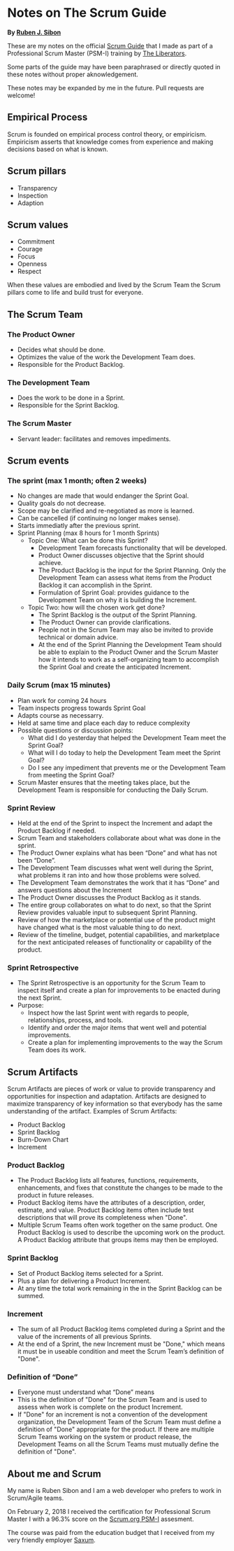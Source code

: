# Notes on The Scrum Guide

**By [Ruben J. Sibon](https://www.scrum.org/user/294701)**

These are my notes on the official [Scrum Guide](https://www.scrumguides.org/scrum-guide.html) that I made as part of a Professional Scrum Master (PSM-I) training by [The Liberators](https://www.eventbrite.co.uk/o/the-liberators-15531047602).

Some parts of the guide may have been paraphrased or directly quoted in these notes without proper aknowledgement.

These notes may be expanded by me in the future. Pull requests are welcome!

## Empirical Process

Scrum is founded on empirical process control theory, or empiricism. Empiricism asserts that knowledge comes from experience and making decisions based on what is known.

## Scrum pillars

- Transparency
- Inspection
- Adaption

## Scrum values

- Commitment
- Courage
- Focus
- Openness
- Respect

When these values are embodied and lived by the Scrum Team the Scrum pillars come to life and build trust for everyone.

## The Scrum Team

### The Product Owner

- Decides what should be done.
- Optimizes the value of the work the Development Team does.
- Responsible for the Product Backlog.

### The Development Team

- Does the work to be done in a Sprint.
- Responsible for the Sprint Backlog.

### The Scrum Master

- Servant leader: facilitates and removes impediments.

## Scrum events

### The sprint (max 1 month; often 2 weeks)

- No changes are made that would endanger the Sprint Goal.
- Quality goals do not decrease.
- Scope may be clarified and re-negotiated as more is learned.
- Can be cancelled (if continuing no longer makes sense).
- Starts immediatly after the previous sprint.
- Sprint Planning (max 8 hours for 1 month Sprints)
  - Topic One: What can be done this Sprint?
    - Development Team forecasts functionality that will be developed.
    - Product Owner discusses objective that the Sprint should achieve.
    - The Product Backlog is the input for the Sprint Planning. Only the Development Team can assess what items from the Product Backlog it can accomplish in the Sprint.
    - Formulation of Sprint Goal: provides guidance to the Development Team on why it is building the Increment.
  - Topic Two: how will the chosen work get done?
    - The Sprint Backlog is the output of the Sprint Planning.
    - The Product Owner can provide clarifications.
    - People not in the Scrum Team may also be invited to provide technical or domain advice.
    - At the end of the Sprint Planning the Development Team should be able to explain to the Product Owner and the Scrum Master how it intends to work as a self-organizing team to accomplish the Sprint Goal and create the anticipated Increment.

### Daily Scrum (max 15 minutes)

- Plan work for coming 24 hours
- Team inspects progress towards Sprint Goal
- Adapts course as necessarry.
- Held at same time and place each day to reduce complexity
- Possible questions or discussion points:
  - What did I do yesterday that helped the Development Team meet the Sprint Goal?
  - What will I do today to help the Development Team meet the Sprint Goal?
  - Do I see any impediment that prevents me or the Development Team from meeting the Sprint Goal?
- Scrum Master ensures that the meeting takes place, but the Development Team is responsible for conducting the Daily Scrum.

### Sprint Review

- Held at the end of the Sprint to inspect the Increment and adapt the Product Backlog if needed.
- Scrum Team and stakeholders collaborate about what was done in the sprint.
- The Product Owner explains what has been “Done” and what has not been “Done”.
- The Development Team discusses what went well during the Sprint, what problems it ran into and how those problems were solved.
- The Development Team demonstrates the work that it has “Done” and answers questions about the Increment
- The Product Owner discusses the Product Backlog as it stands.
- The entire group collaborates on what to do next, so that the Sprint Review provides valuable input to subsequent Sprint Planning.
- Review of how the marketplace or potential use of the product might have changed what is the most valuable thing to do next.
- Review of the timeline, budget, potential capabilities, and marketplace for the next anticipated releases of functionality or capability of the product.

### Sprint Retrospective

- The Sprint Retrospective is an opportunity for the Scrum Team to inspect itself and create a plan for improvements to be enacted during the next Sprint.
- Purpose:
  - Inspect how the last Sprint went with regards to people, relationships, process, and tools.
  - Identify and order the major items that went well and potential improvements.
  - Create a plan for implementing improvements to the way the Scrum Team does its work.

## Scrum Artifacts

Scrum Artifacts are pieces of work or value to provide transparency and opportunities for inspection and adaptation. Artifacts are designed to maximize transparency of key information so that everybody has the same understanding of the artifact.
Examples of Scrum Artifacts:
- Product Backlog
- Sprint Backlog
- Burn-Down Chart
- Increment

### Product Backlog

- The Product Backlog lists all features, functions, requirements, enhancements, and fixes that constitute the changes to be made to the product in future releases.
- Product Backlog items have the attributes of a description, order, estimate, and value. Product Backlog items often include test descriptions that will prove its completeness when "Done".
- Multiple Scrum Teams often work together on the same product. One Product Backlog is used to describe the upcoming work on the product. A Product Backlog attribute that groups items may then be employed.

### Sprint Backlog

- Set of Product Backlog items selected for a Sprint.
- Plus a plan for delivering a Product Increment.
- At any time the total work remaining in the in the Sprint Backlog can be summed.

### Increment

- The sum of all Product Backlog items completed during a Sprint and the value of the increments of all previous Sprints.
- At the end of a Sprint, the new Increment must be "Done," which means it must be in useable condition and meet the Scrum Team’s definition of "Done".

### Definition of “Done”

- Everyone must understand what “Done” means
- This is the definition of "Done" for the Scrum Team and is used to assess when work is complete on the product Increment.
- If "Done" for an increment is not a convention of the development organization, the Development Team of the Scrum Team must define a definition of "Done" appropriate for the product. If there are multiple Scrum Teams working on the system or product release, the Development Teams on all the Scrum Teams must mutually define the definition of "Done".

## About me and Scrum

My name is Ruben Sibon and I am a web developer who prefers to work in Scrum/Agile teams.

On February 2, 2018 I received the certification for Professional Scrum Master I with a 96.3% score on the [Scrum.org PSM-I](https://www.scrum.org/professional-scrum-master-i-certification) assesment.

The course was paid from the education budget that I received from my very friendly employer [Saxum](https://saxum.nl/).

